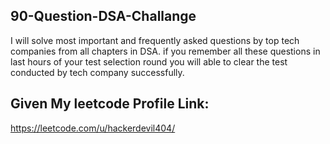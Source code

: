 ## 90-Question-DSA-Challange
I will solve most important and frequently asked questions by top tech companies from all chapters in DSA. if you remember all these questions in last hours of your test selection round you will able to clear the test conducted by tech company successfully.


## Given My leetcode Profile Link:

https://leetcode.com/u/hackerdevil404/
